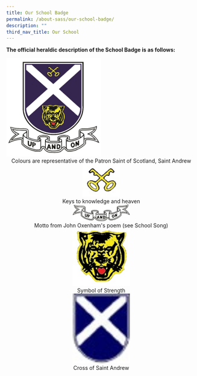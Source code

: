 ```yaml
---
title: Our School Badge
permalink: /about-sass/our-school-badge/
description: ""
third_nav_title: Our School
---
```

**The official heraldic description of the School Badge is as follows:**

<img src="/images/badge.jpg" style="width:50%"> 

<center>Colours are representative of the Patron Saint of Scotland, Saint Andrew<center>

<img src="/images/keys.jpg" style="width:20%"> 

<center> Keys to knowledge and heaven </center>

<img src="/images/upandon.jpg" style="width:30%"> 

<center> Motto from John Oxenham's poem (see School Song) </center>

<img src="/images/tiger.jpg" style="width:30%"> 

<center> Symbol of Strength </center>

<img src="/images/cross.jpg" style="width:30%"> 
		 
<center> Cross of Saint Andrew </center>